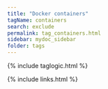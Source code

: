 ```yaml
---
title: "Docker containers"
tagName: containers
search: exclude
permalink: tag_containers.html
sidebar: mydoc_sidebar
folder: tags
---
```

{% include taglogic.html %}

{% include links.html %}

